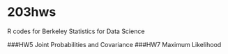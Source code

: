 # 203hws

R codes for Berkeley Statistics for Data Science

###HW5
Joint Probabilities and Covariance
###HW7
Maximum Likelihood 

